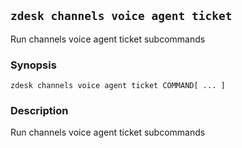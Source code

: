 ## `zdesk channels voice agent ticket`

Run channels voice agent ticket subcommands

### Synopsis

    zdesk channels voice agent ticket COMMAND[ ... ]

### Description

Run channels voice agent ticket subcommands

